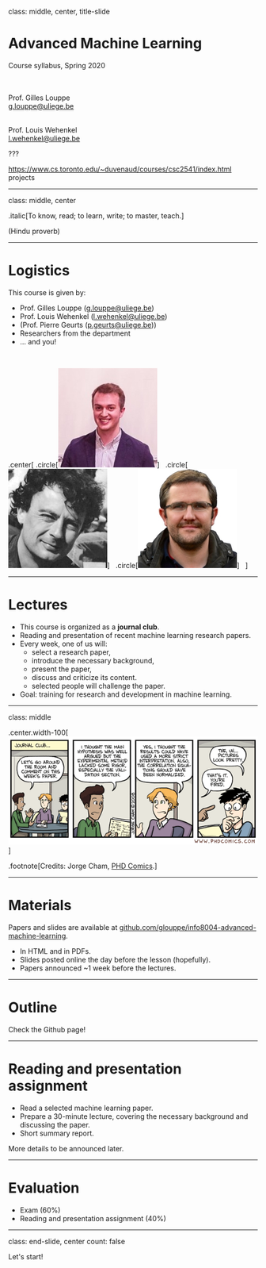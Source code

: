 class: middle, center, title-slide

# Advanced Machine Learning

Course syllabus, Spring 2020

<br><br>
Prof. Gilles Louppe<br>
[g.louppe@uliege.be](g.louppe@uliege.be)<br><br>

Prof. Louis Wehenkel<br>
[l.wehenkel@uliege.be](l.wehenkel@uliege.be)



???

https://www.cs.toronto.edu/~duvenaud/courses/csc2541/index.html projects

---

class: middle, center

.italic[To know, read; to learn, write; to master, teach.]

(Hindu proverb)

---

# Logistics

This course is given by:
- Prof. Gilles Louppe ([g.louppe@uliege.be](mailto:g.louppe@uliege.be))
- Prof. Louis Wehenkel ([l.wehenkel@uliege.be](l.wehenkel@uliege.be))
- (Prof. Pierre Geurts ([p.geurts@uliege.be](p.geurts@uliege.be)))
- Researchers from the department
- ... and you!

<br>

.center[
.circle[![](figures/outline/gilles.jpg)] &nbsp;
.circle[![](figures/outline/louis.jpg)] &nbsp;
.circle[![](figures/outline/pierre.jpg)] &nbsp;
]

---

# Lectures

- This course is organized as a **journal club**.
- Reading and presentation of recent machine learning research papers.
- Every week, one of us will:
    - select a research paper,
    - introduce the necessary background,
    - present the paper,
    - discuss and criticize its content.
    - selected people will challenge the paper.
- Goal: training for research and development in machine learning.

---

class: middle

.center.width-100[![](figures/outline/phd011108s.gif)]

.footnote[Credits: Jorge Cham, [PHD Comics](http://phdcomics.com/comics/archive.php?comicid=963).]

---

# Materials

Papers and slides are available at [github.com/glouppe/info8004-advanced-machine-learning](https://github.com/glouppe/info8004-advanced-machine-learning).
- In HTML and in PDFs.
- Slides posted online the day before the lesson (hopefully).
- Papers announced ~1 week before the lectures.

---

# Outline

Check the Github page!

---

# Reading and presentation assignment

- Read a selected machine learning paper.
- Prepare a 30-minute lecture, covering the necessary background and discussing the paper.
- Short summary report.

More details to be announced later.

---

# Evaluation

- Exam (60%)
- Reading and presentation assignment (40%)

---

class: end-slide, center
count: false

Let's start!
